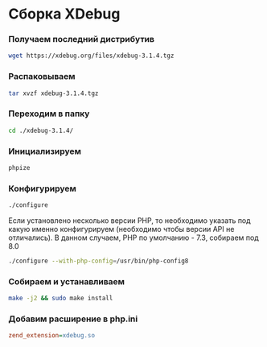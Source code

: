 # Сборка XDebug

### Получаем последний дистрибутив

```bash
wget https://xdebug.org/files/xdebug-3.1.4.tgz
```

### Распаковываем

```bash
tar xvzf xdebug-3.1.4.tgz
```

### Переходим в папку

```bash
cd ./xdebug-3.1.4/
```

### Инициализируем

```bash
phpize
```

### Конфигурируем

```bash
./configure
```

Если установлено несколько версии PHP, то необходимо указать под какую именно конфигурируем (необходимо чтобы версии API не отличались). В данном случаем, PHP по умолчанию - 7.3, собираем под 8.0

```bash
./configure --with-php-config=/usr/bin/php-config8
```

### Собираем и устанавливаем

```bash
make -j2 && sudo make install
```

### Добавим расширение в php.ini

```ini
zend_extension=xdebug.so
```
